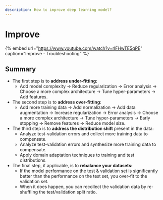 ```yaml
---
description: How to improve deep learning model?
---
```


# Improve

{% embed url="https://www.youtube.com/watch?v=rlFHwTE5qPE" caption="Improve - Troubleshooting" %}

## Summary

* The first step is to **address under-fitting:**
  * Add model complexity → Reduce regularization → Error analysis → Choose a more complex architecture → Tune hyper-parameters → Add features.
* The second step is to **address over-fitting:**
  * Add more training data → Add normalization → Add data augmentation → Increase regularization → Error analysis → Choose a more complex architecture → Tune hyper-parameters → Early stopping → Remove features → Reduce model size.
* The third step is to **address the distribution shift** present in the data:
  * Analyze test-validation errors and collect more training data to compensate.
  * Analyze test-validation errors and synthesize more training data to compensate.
  * Apply domain adaptation techniques to training and test distributions.
* The final step, if applicable, is to **rebalance your datasets:**
  * If the model performance on the test & validation set is significantly better than the performance on the test set, you over-fit to the validation set.
  * When it does happen, you can recollect the validation data by re-shuffling the test/validation split ratio.

